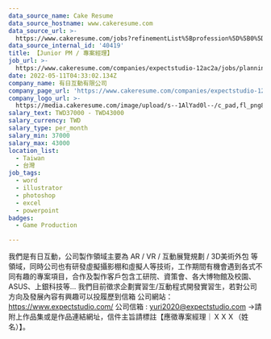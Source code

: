 ```yaml
---
data_source_name: Cake Resume
data_source_hostname: www.cakeresume.com
data_source_url: >-
  https://www.cakeresume.com/jobs?refinementList%5Bprofession%5D%5B0%5D=game-production&range%5Bsalary_range%5D%5Bmin%5D=1000000
data_source_internal_id: '40419'
title: 【Junior PM / 專案經理】
job_url: >-
  https://www.cakeresume.com/companies/expectstudio-12ac2a/jobs/planning-intern-81921b
date: 2022-05-11T04:33:02.134Z
company_name: 有日互動有限公司
company_page_url: 'https://www.cakeresume.com/companies/expectstudio-12ac2a'
company_logo_url: >-
  https://media.cakeresume.com/image/upload/s--1AlYad0l--/c_pad,fl_png8,h_200,w_200/v1630554114/prti5qtq8ljqz6ckolvm.png
salary_text: TWD37000 - TWD43000
salary_currency: TWD
salary_type: per_month
salary_min: 37000
salary_max: 43000
location_list:
  - Taiwan
  - 台灣
job_tags:
  - word
  - illustrator
  - photoshop
  - excel
  - powerpoint
badges:
  - Game Production

---
```


我們是有日互動，公司製作領域主要為 AR / VR / 互動展覽規劃 / 3D美術外包 等領域，同時公司也有研發虛擬攝影棚和虛擬人等技術，工作期間有機會遇到各式不同有趣的專案項目，合作及製作客戶包含工研院、資策會、各大博物館及校園、ASUS、上銀科技等... 我們目前徵求企劃實習生/互動程式開發實習生，若對公司方向及發展內容有興趣可以投履歷到信箱 公司網站： https://www.expectstudio.com/ 公司信箱 : yuri2020@expectstudio.com →請附上作品集或是作品連結網址，信件主旨請標註【應徵專案經理｜ＸＸＸ（姓名）】。